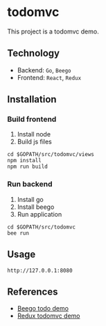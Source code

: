 # todomvc
This project is a todomvc demo.

## Technology
- Backend: `Go`, `Beego`
- Frontend: `React`, `Redux`

## Installation
### Build frontend
1. Install node
2. Build js files
```
cd $GOPATH/src/todomvc/views
npm install
npm run build
```
### Run backend
1. Install go
2. Install beego
3. Run application
```
cd $GOPATH/src/todomvc
bee run
```

## Usage
```
http://127.0.0.1:8080
```

## References
- [Beego todo demo](https://github.com/beego/samples/tree/master/todo)
- [Redux todomvc demo](https://github.com/reactjs/redux/tree/master/examples/todomvc)
